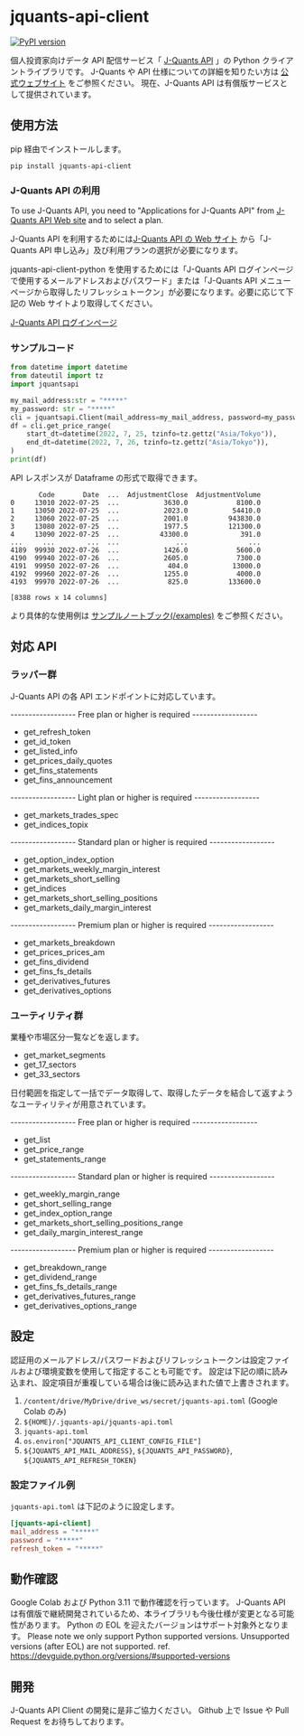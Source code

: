 # jquants-api-client

[![PyPI version](https://badge.fury.io/py/jquants-api-client.svg)](https://badge.fury.io/py/jquants-api-client)

個人投資家向けデータ API 配信サービス「 [J-Quants API](https://jpx-jquants.com/#jquants-api) 」の Python クライアントライブラリです。
J-Quants や API 仕様についての詳細を知りたい方は [公式ウェブサイト](https://jpx-jquants.com/) をご参照ください。
現在、J-Quants API は有償版サービスとして提供されています。

## 使用方法

pip 経由でインストールします。

```shell
pip install jquants-api-client
```

### J-Quants API の利用

To use J-Quants API, you need to "Applications for J-Quants API" from [J-Quants API Web site](https://jpx-jquants.com/?lang=en) and to select a plan.

J-Quants API を利用するためには[J-Quants API の Web サイト](https://jpx-jquants.com/) から「J-Quants API 申し込み」及び利用プランの選択が必要になります。

jquants-api-client-python を使用するためには「J-Quants API ログインページで使用するメールアドレスおよびパスワード」または「J-Quants API メニューページから取得したリフレッシュトークン」が必要になります。必要に応じて下記の Web サイトより取得してください。

[J-Quants API ログインページ](https://jpx-jquants.com/auth/signin/)

### サンプルコード

```python
from datetime import datetime
from dateutil import tz
import jquantsapi

my_mail_address:str = "*****"
my_password: str = "*****"
cli = jquantsapi.Client(mail_address=my_mail_address, password=my_password)
df = cli.get_price_range(
    start_dt=datetime(2022, 7, 25, tzinfo=tz.gettz("Asia/Tokyo")),
    end_dt=datetime(2022, 7, 26, tzinfo=tz.gettz("Asia/Tokyo")),
)
print(df)
```

API レスポンスが Dataframe の形式で取得できます。

```shell
       Code       Date  ...  AdjustmentClose  AdjustmentVolume
0     13010 2022-07-25  ...           3630.0            8100.0
1     13050 2022-07-25  ...           2023.0           54410.0
2     13060 2022-07-25  ...           2001.0          943830.0
3     13080 2022-07-25  ...           1977.5          121300.0
4     13090 2022-07-25  ...          43300.0             391.0
...     ...        ...  ...              ...               ...
4189  99930 2022-07-26  ...           1426.0            5600.0
4190  99940 2022-07-26  ...           2605.0            7300.0
4191  99950 2022-07-26  ...            404.0           13000.0
4192  99960 2022-07-26  ...           1255.0            4000.0
4193  99970 2022-07-26  ...            825.0          133600.0

[8388 rows x 14 columns]
```

より具体的な使用例は [サンプルノートブック(/examples)](examples) をご参照ください。

## 対応 API

### ラッパー群　

J-Quants API の各 API エンドポイントに対応しています。

------------------ Free plan or higher is required ------------------

- get_refresh_token
- get_id_token
- get_listed_info
- get_prices_daily_quotes
- get_fins_statements
- get_fins_announcement

------------------ Light plan or higher is required ------------------

- get_markets_trades_spec
- get_indices_topix

------------------ Standard plan or higher is required ------------------

- get_option_index_option
- get_markets_weekly_margin_interest
- get_markets_short_selling
- get_indices
- get_markets_short_selling_positions
- get_markets_daily_margin_interest

------------------ Premium plan or higher is required ------------------

- get_markets_breakdown
- get_prices_prices_am
- get_fins_dividend
- get_fins_fs_details
- get_derivatives_futures
- get_derivatives_options

### ユーティリティ群

業種や市場区分一覧などを返します。

- get_market_segments
- get_17_sectors
- get_33_sectors

日付範囲を指定して一括でデータ取得して、取得したデータを結合して返すようなユーティリティが用意されています。

------------------ Free plan or higher is required ------------------

- get_list
- get_price_range
- get_statements_range

------------------ Standard plan or higher is required ------------------

- get_weekly_margin_range
- get_short_selling_range
- get_index_option_range
- get_markets_short_selling_positions_range
- get_daily_margin_interest_range

------------------ Premium plan or higher is required ------------------

- get_breakdown_range
- get_dividend_range
- get_fins_fs_details_range
- get_derivatives_futures_range
- get_derivatives_options_range

## 設定

認証用のメールアドレス/パスワードおよびリフレッシュトークンは設定ファイルおよび環境変数を使用して指定することも可能です。
設定は下記の順に読み込まれ、設定項目が重複している場合は後に読み込まれた値で上書きされます。

1. `/content/drive/MyDrive/drive_ws/secret/jquants-api.toml` (Google Colab のみ)
2. `${HOME}/.jquants-api/jquants-api.toml`
3. `jquants-api.toml`
4. `os.environ["JQUANTS_API_CLIENT_CONFIG_FILE"]`
5. `${JQUANTS_API_MAIL_ADDRESS}`, `${JQUANTS_API_PASSWORD}`, `${JQUANTS_API_REFRESH_TOKEN}`

### 設定ファイル例

`jquants-api.toml` は下記のように設定します。

```toml
[jquants-api-client]
mail_address = "*****"
password = "*****"
refresh_token = "*****"
```

## 動作確認

Google Colab および Python 3.11 で動作確認を行っています。
J-Quants API は有償版で継続開発されているため、本ライブラリも今後仕様が変更となる可能性があります。
Python の EOL を迎えたバージョンはサポート対象外となります。
Please note we only support Python supported versions. Unsupported versions (after EOL) are not supported.
ref. https://devguide.python.org/versions/#supported-versions

## 開発

J-Quants API Client の開発に是非ご協力ください。
Github 上で Issue や Pull Request をお待ちしております。
